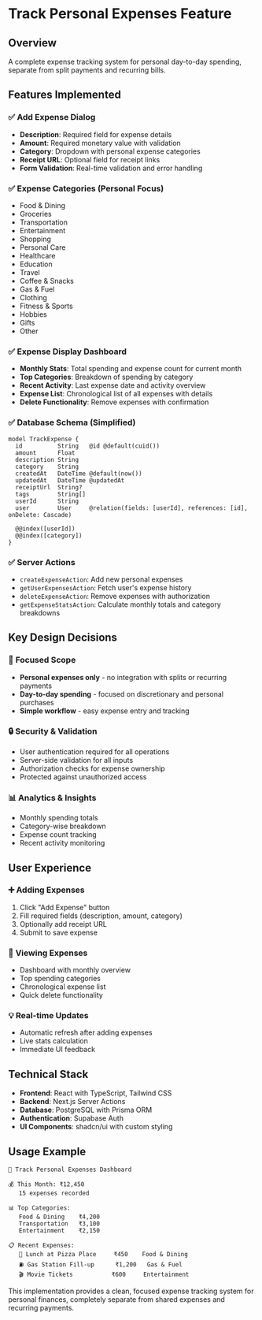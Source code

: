 # Track Personal Expenses Feature

## Overview
A complete expense tracking system for personal day-to-day spending, separate from split payments and recurring bills.

## Features Implemented

### ✅ Add Expense Dialog
- **Description**: Required field for expense details
- **Amount**: Required monetary value with validation
- **Category**: Dropdown with personal expense categories
- **Receipt URL**: Optional field for receipt links
- **Form Validation**: Real-time validation and error handling

### ✅ Expense Categories (Personal Focus)
- Food & Dining
- Groceries  
- Transportation
- Entertainment
- Shopping
- Personal Care
- Healthcare
- Education
- Travel
- Coffee & Snacks
- Gas & Fuel
- Clothing
- Fitness & Sports
- Hobbies
- Gifts
- Other

### ✅ Expense Display Dashboard
- **Monthly Stats**: Total spending and expense count for current month
- **Top Categories**: Breakdown of spending by category
- **Recent Activity**: Last expense date and activity overview
- **Expense List**: Chronological list of all expenses with details
- **Delete Functionality**: Remove expenses with confirmation

### ✅ Database Schema (Simplified)
```prisma
model TrackExpense {
  id          String   @id @default(cuid())
  amount      Float
  description String
  category    String
  createdAt   DateTime @default(now())
  updatedAt   DateTime @updatedAt
  receiptUrl  String?
  tags        String[]
  userId      String
  user        User     @relation(fields: [userId], references: [id], onDelete: Cascade)
  
  @@index([userId])
  @@index([category])
}
```

### ✅ Server Actions
- `createExpenseAction`: Add new personal expenses
- `getUserExpensesAction`: Fetch user's expense history
- `deleteExpenseAction`: Remove expenses with authorization
- `getExpenseStatsAction`: Calculate monthly totals and category breakdowns

## Key Design Decisions

### 🎯 **Focused Scope**
- **Personal expenses only** - no integration with splits or recurring payments
- **Day-to-day spending** - focused on discretionary and personal purchases
- **Simple workflow** - easy expense entry and tracking

### 🔒 **Security & Validation**
- User authentication required for all operations
- Server-side validation for all inputs
- Authorization checks for expense ownership
- Protected against unauthorized access

### 📊 **Analytics & Insights**
- Monthly spending totals
- Category-wise breakdown
- Expense count tracking
- Recent activity monitoring

## User Experience

### ➕ **Adding Expenses**
1. Click "Add Expense" button
2. Fill required fields (description, amount, category)
3. Optionally add receipt URL
4. Submit to save expense

### 📱 **Viewing Expenses**
- Dashboard with monthly overview
- Top spending categories
- Chronological expense list
- Quick delete functionality

### 💡 **Real-time Updates**
- Automatic refresh after adding expenses
- Live stats calculation
- Immediate UI feedback

## Technical Stack
- **Frontend**: React with TypeScript, Tailwind CSS
- **Backend**: Next.js Server Actions
- **Database**: PostgreSQL with Prisma ORM
- **Authentication**: Supabase Auth
- **UI Components**: shadcn/ui with custom styling

## Usage Example
```
📱 Track Personal Expenses Dashboard

💰 This Month: ₹12,450
   15 expenses recorded

📊 Top Categories:
   Food & Dining    ₹4,200
   Transportation   ₹3,100
   Entertainment    ₹2,150

📋 Recent Expenses:
   🍕 Lunch at Pizza Place     ₹450    Food & Dining
   ⛽ Gas Station Fill-up      ₹1,200   Gas & Fuel
   🎬 Movie Tickets           ₹600     Entertainment
```

This implementation provides a clean, focused expense tracking system for personal finances, completely separate from shared expenses and recurring payments.
